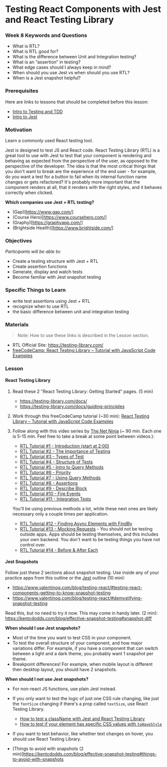 # Testing React Components with Jest and React Testing Library

### Week 8 Keywords and Questions

- What is RTL?
- What is RTL good for?
- What is the difference between Unit and Integration testing?
- What is an “assertion” in testing?
- What edge cases should I always keep in mind?
- When should you use Jest vs when should you use RTL?
- When is a Jest snapshot helpful?

### Prerequisites

Here are links to lessons that should be completed before this lesson:

- [Intro to Testing and TDD](testing-and-tdd.md)
- [Intro to Jest](jest.md)

### Motivation

Learn a commonly used React testing tool.

Jest is designed to test JS and React code. React Testing Library (RTL) is a great tool to use with Jest to test that your component is rendering and behaving as expected from the perspective of the user, as opposed to the perspective of the developer. The idea is that the most critical things that you don't want to break are the experience of the end user - for example, do you want a test for a button to fail when its internal function name changes or gets refactored? It's probably more important that the component renders at all, that it renders with the right styles, and it behaves correctly when clicked.

**Which companies use Jest + RTL testing?**

- (Gap)[https://www.gap.com/]
- (Course Hero)[https://www.coursehero.com/]
- (Graphy)[https://graphyapp.com/]
- (Brightside Health)[https://www.brightside.com/]

### Objectives

_Participants will be able to:_

- Create a testing structure with Jest + RTL
- Create assertion functions
- Generate, display and watch tests
- Become familiar with Jest snapshot testing

### Specific Things to Learn

- write test assertions using Jest + RTL
- recognize when to use RTL
- the basic difference between unit and integration testing

### Materials

> Note: How to use these links is described in the Lesson section.

- RTL Official Site: https://testing-library.com/
- [freeCodeCamp: React Testing Library – Tutorial with JavaScript Code Examples](https://www.freecodecamp.org/news/react-testing-library-tutorial-javascript-example-code/)

### Lesson

#### React Testing Library

1. Read these 2 "React Testing Library: Getting Started" pages. (5 min)

   - https://testing-library.com/docs/
   - https://testing-library.com/docs/guiding-principles

2. Work through this freeCodeCamp tutorial (~30 min): [React Testing Library – Tutorial with JavaScript Code Examples](https://www.freecodecamp.org/news/react-testing-library-tutorial-javascript-example-code/)

3. Follow along with this video series by [The Net Ninja](https://www.youtube.com/channel/UCW5YeuERMmlnqo4oq8vwUpg) (~ 90 min. Each one is 5-15 min. Feel free to take a break at some point between videos.):

   - [RTL Tutorial #1 - Introduction (start at 2:00)](https://youtu.be/7dTTFW7yACQ?t=119)
   - [RTL Tutorial #2 - The Importance of Testing](https://youtu.be/tit8PecSH70)
   - [RTL Tutorial #3 - Types of Test](https://youtu.be/n_sS-GAgZ98)
   - [RTL Tutorial #4 - Structure of Tests](https://youtu.be/SppbtlpPZu4)
   - [RTL Tutorial #5 - Intro to Query Methods](https://youtu.be/Yghw9FkNGsc)
   - [RTL Tutorial #6 - Priority](https://youtu.be/PLL5Pvuk-tw)
   - [RTL Tutorial #7 - Using Query Methods](https://youtu.be/l9qr3EuLE_8)
   - [RTL Tutorial #8 - Assertions](https://youtu.be/3ugQRXRToFA)
   - [RTL Tutorial #9 - Describe Block](https://youtu.be/kVzw_f7TfCE)
   - [RTL Tutorial #10 - Fire Events](https://youtu.be/0Y11K7KSC80)
   - [RTL Tutorial #11 - Integration Tests](https://youtu.be/6wbnwsKrnYU)

   You'll be using previous methods a lot, while these next ones are likely necessary only a couple times per application.

   - [RTL Tutorial #12 - Finding Async Elements with FindBy](https://youtu.be/V2wWLM8VX5k)
   - [RTL Tutorial #13 - Mocking Requests](https://youtu.be/TBZy-Rc-xX0) - You should not be testing outside apps. Apps should be testing themselves, and this includes your own backend. You don't want to be testing things you have not control over.
   - [RTL Tutorial #14 - Before & After Each](https://youtu.be/MtiQMhzjQrY)

#### Jest Snapshots

Follow just these 2 sections about snapshot testing. Use inside any of your practice apps from this outline or the [Jest](jest.md) outline (10 min):

- https://www.valentinog.com/blog/testing-react/#testing-react-components-getting-to-know-snapshot-testing
- https://www.valentinog.com/blog/testing-react/#demystifying-snapshot-testing

Read this, but no need to try it now. This may come in handy later. (2 min): https://kentcdodds.com/blog/effective-snapshot-testing#snapshot-diff

**When should I use Jest snapshots?**

- Most of the time you want to test CSS in your component.
- To test the overall structure of your component, and how major variations differ. For example, if you have a component that can switch between a light and a dark theme, you probably want 1 snapshot per theme.
- Breakpoint differences! For example, when mobile layout is different then desktop layout, you should have 2 snapshots.

**When should I not use Jest snapshots?**

- For non-react JS functions, use plain Jest instead.
- If you only want to test the logic of just one CSS rule changing, like just the `fontSize` changing if there's a prop called `textSize`, use React Testing Library.
  - [How to test a className with Jest and React Testing Library](https://www.semicolonworld.com/question/72512/how-to-test-a-classname-with-jest-and-react-testing-library)
  - [How to test if your element has specific CSS values with `toHaveStyle`](https://github.com/testing-library/jest-dom#tohavestyle)
- If you want to test behavior, like whether text changes on hover, you should use React Testing Library.

- [Things to avoid with snapshots (2 min)]https://kentcdodds.com/blog/effective-snapshot-testing#things-to-avoid-with-snapshots
